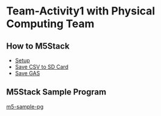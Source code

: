 # Team-Activity1 with Physical Computing Team

## How to M5Stack
- [Setup](/howto_m5stack/setup.md)
- [Save CSV to SD Card](/howto_m5stack/save_csv_sd.md)
- [Save GAS](/howto_m5stack/save_gas.md)


## M5Stack Sample Program
[m5-sample-pg](/m5-sample-pg/)
